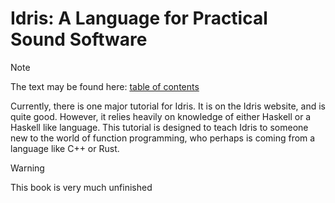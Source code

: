 # Idris: A Language for Practical Sound Software

> [!NOTE]
> The text may be found here: [table of contents](./md/TOC.md)

Currently, there is one major tutorial for Idris. It is on the Idris website, and is quite good. 
However, it relies heavily on knowledge of either Haskell or a Haskell like language. 
This tutorial is designed to teach Idris to someone new to the world of function programming, who perhaps is coming from a language like C++ or Rust.

> [!WARNING]
> This book is very much unfinished
